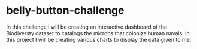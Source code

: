 # belly-button-challenge

In this challenge I will be creating an interactive dashboard of the Biodiversty dataset to catalogs the microbs that colonize human navals. In this project I will be creating various charts to display the data given to me. 
